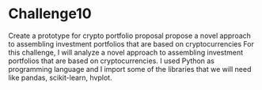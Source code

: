 # Challenge10
Create a prototype for crypto portfolio proposal
 propose a novel approach to assembling investment portfolios that are based on cryptocurrencies
For this challenge, I will analyze a novel approach to assembling investment portfolios that are based on cryptocurrencies. I used Python as programming language and I import some of the libraries that we will need like pandas, scikit-learn, hvplot.

